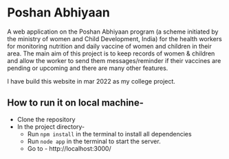 # Poshan Abhiyaan
A web application on the Poshan Abhiyaan program (a scheme initiated by the ministry of women and Child Development, India) for the health workers for monitoring nutrition and daily vaccine of women and children in their area.
The main aim of this project is to keep records of women & children and allow the worker to send them messages/reminder if their vaccines are pending or upcoming and there are many other features.

I have build this website in mar 2022 as my college project.

## How to run it on local machine-
* Clone the repository
* In the project directory-
  * Run ``` npm install ``` in the terminal to install all dependencies
  * Run ``` node app ``` in the terminal to start the server.
  * Go to - http://localhost:3000/
